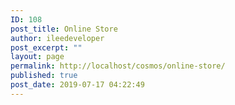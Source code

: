 ```yaml
---
ID: 108
post_title: Online Store
author: ileedeveloper
post_excerpt: ""
layout: page
permalink: http://localhost/cosmos/online-store/
published: true
post_date: 2019-07-17 04:22:49
---
```

<div id="pl-108" class="panel-layout">
<div id="pg-108-0" class="panel-grid panel-no-style" data-style="{&quot;background_image_attachment&quot;:false,&quot;background_display&quot;:&quot;tile&quot;,&quot;cell_alignment&quot;:&quot;flex-start&quot;}" data-ratio="1" data-ratio-direction="right">
<div id="pgc-108-0-0" class="panel-grid-cell" data-weight="1">
<div id="panel-108-0-0-0" class="so-panel widget widget_sow-editor panel-first-child panel-last-child" data-index="0" data-style="{&quot;background_image_attachment&quot;:false,&quot;background_display&quot;:&quot;tile&quot;}">
<div class="so-widget-sow-editor so-widget-sow-editor-base">
<div class="siteorigin-widget-tinymce textwidget"></div>
</div>
</div>
</div>
</div>
</div>
<style type="text/css" class="panels-style" data-panels-style-for-post="108">@import url(http://localhost/cosmos/wp-content/plugins/siteorigin-panels/css/front-flex.min.css); #pgc-108-0-0 { width:100%;width:calc(100% - ( 0 * 30px ) ) } #pl-108 #panel-108-0-0-0 {  } #pl-108 .so-panel { margin-bottom:30px } #pl-108 .so-panel:last-child { margin-bottom:0px } #pg-108-0.panel-no-style, #pg-108-0.panel-has-style > .panel-row-style { -webkit-align-items:flex-start;align-items:flex-start } @media (max-width:780px){ #pg-108-0.panel-no-style, #pg-108-0.panel-has-style > .panel-row-style { -webkit-flex-direction:column;-ms-flex-direction:column;flex-direction:column } #pg-108-0 .panel-grid-cell { margin-right:0 } #pg-108-0 .panel-grid-cell { width:100% } #pl-108 .panel-grid-cell { padding:0 } #pl-108 .panel-grid .panel-grid-cell-empty { display:none } #pl-108 .panel-grid .panel-grid-cell-mobile-last { margin-bottom:0px }  } </style>